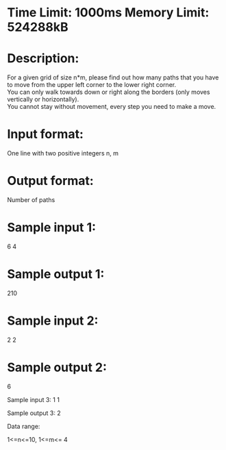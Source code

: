 # Time Limit: 1000ms Memory Limit: 524288kB

# Description:
For a given grid of size n*m, please find out how many paths that you have to move from the upper left corner to the lower right corner.<br>
You can only walk towards down or right along the borders (only moves vertically or horizontally).<br>
You cannot stay without movement, every step you need to make a move.<br>

 

# Input format:
One line with two positive integers n, m


# Output format:
Number of paths

 

# Sample input 1:
6 4

# Sample output 1:
210

 

# Sample input 2:
2 2

# Sample output 2:
6

 

Sample input 3:
1 1

Sample output 3:
2

 

Data range:

1<=n<=10, 1<=m<= 4
